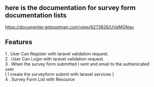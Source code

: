 ## here is the documentation for survey form documentation lists

https://documenter.getpostman.com/view/6273826/UVeMGNgu

## Features

1 . User Can Register with laravel validation request. <br/>
2 . User Can Login with laravel validation request. <br/>
3 . When the survey form submitted I sent and email to the authenicated user. <br/>
[ I create the surveyform submit with laravel services ]<br/>
4 . Survey Form List with Resource 
